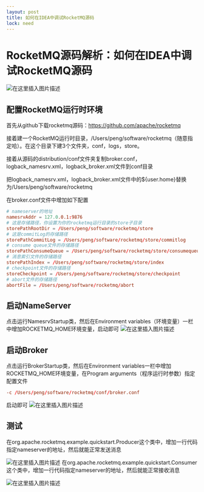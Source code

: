 ```yaml
---
layout: post
title: 如何在IDEA中调试RocketMQ源码
lock: need
---
```


# RocketMQ源码解析：如何在IDEA中调试RocketMQ源码

![在这里插入图片描述](https://img-blog.csdnimg.cn/d5b82a8921b244e280060f5ba44f6711.jpg?)
## 配置RocketMQ运行时环境
首先从github下载rocketmq源码：https://github.com/apache/rocketmq

接着建一个RocketMQ运行时目录，/Users/peng/software/rocketmq（随意指定哈）。在这个目录下建3个文件夹，conf，logs，store。

接着从源码的distribution/conf文件夹复制broker.conf，logback_namesrv.xml，logback_broker.xml文件到conf目录

把logback_namesrv.xml，logback_broker.xml文件中的${user.home}替换为/Users/peng/software/rocketmq

在broker.conf文件中增加如下配置

```conf
# nameserver的地址
namesrvAddr = 127.0.0.1:9876
# 这是存储路径，你设置为你的rocketmq运行目录的store子目录
storePathRootDir = /Users/peng/software/rocketmq/store
# 这是commitLog的存储路径
storePathCommitLog = /Users/peng/software/rocketmq/store/commitlog
# consume queue文件的存储路径
storePathConsumeQueue = /Users/peng/software/rocketmq/store/consumequeue
# 消息索引文件的存储路径
storePathIndex = /Users/peng/software/rocketmq/store/index
# checkpoint文件的存储路径
storeCheckpoint = /Users/peng/software/rocketmq/store/checkpoint
# abort文件的存储路径
abortFile = /Users/peng/software/rocketmq/abort
```

## 启动NameServer
点击运行NamesrvStartup类，然后在Environment variables（环境变量）一栏中增加ROCKETMQ_HOME环境变量，启动即可
![在这里插入图片描述](https://img-blog.csdnimg.cn/39a02d046cdb435f894c6b3cbfed5666.png?)
## 启动Broker
点击运行BrokerStartup类，然后在Environment variables一栏中增加ROCKETMQ_HOME环境变量，在Program arguments（程序运行时参数）指定配置文件

```conf
-c /Users/peng/software/rocketmq/conf/broker.conf
```
启动即可
![在这里插入图片描述](https://img-blog.csdnimg.cn/6362ba72fe4b4f09a10e7fde22594ab7.png?)
## 测试
在org.apache.rocketmq.example.quickstart.Producer这个类中，增加一行代码指定nameserver的地址，然后就能正常发送消息

![在这里插入图片描述](https://img-blog.csdnimg.cn/4ba5f9e6aee64ec08eaca742a42581b9.png?)
在org.apache.rocketmq.example.quickstart.Consumer这个类中，增加一行代码指定nameserver的地址，然后就能正常接收消息

![在这里插入图片描述](https://img-blog.csdnimg.cn/39310a59e4544f47839536b715aa62c7.png?)
